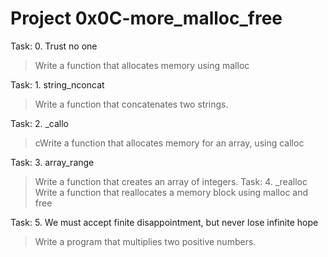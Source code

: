 # Project 0x0C-more_malloc_free

Task: 0. Trust no one
> Write a function that allocates memory using malloc

Task: 1. string_nconcat
> Write a function that concatenates two strings.

Task: 2. _callo
> cWrite a function that allocates memory for an array, using calloc

Task: 3. array_range
> Write a function that creates an array of integers. 
Task: 4. _realloc
> Write a function that reallocates a memory block using malloc and free

Task: 5. We must accept finite disappointment, but never lose infinite hope
> Write a program that multiplies two positive numbers.


